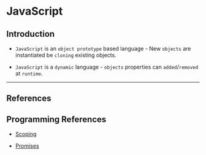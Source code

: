 # JavaScript

## Introduction

* `JavaScript` is an `object prototype` based language - New `objects` are instantiated be `cloning` existing objects.

* `JavaScript` is a `dynamic` language - `objects` properties can `added`/`removed` at `runtime`.

---

## References

## Programming References

* [Scoping](https://scotch.io/tutorials/understanding-scope-in-javascript)

* [Promises](https://web.dev/promises/)